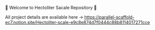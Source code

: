 🌾 Welcome to Hectoliter Sacale Repository 🌾

All project details are available here -> https://parallel-scaffold-ec7.notion.site/Hectoliter-scale-e9c8e874d7f0444c88b8114017271cce
